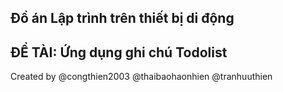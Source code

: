 ## Đồ án Lập trình trên thiết bị di động

## ĐỀ TÀI: Ứng dụng ghi chú Todolist

Created by @congthien2003 @thaibaohaonhien @tranhuuthien
